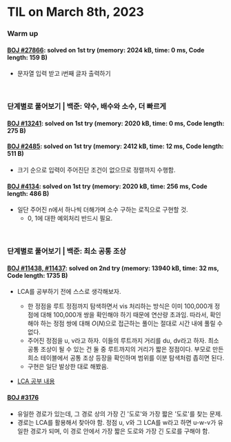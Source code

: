 # **TIL on March 8th, 2023**
### Warm up
#### [BOJ #27866](../../../Problem%20Solving/boj/uncategorized/27866-03-09-2023.cpp): solved on 1st try (memory: 2024 kB, time: 0 ms, Code length: 159 B)
* 문자열 입력 받고 i번째 글자 출력하기
<br>

### 단계별로 풀어보기 | 백준: 약수, 배수와 소수, 더 빠르게
#### [BOJ #13241](../../../Problem%20Solving/boj/Math/13241-03-09-2023.cpp): solved on 1st try (memory: 2020 kB, time: 0 ms, Code length: 275 B)

#### [BOJ #2485](../../../Problem%20Solving/boj/Math/2485-03-09-2023.cpp): solved on 1st try (memory: 2412 kB, time: 12 ms, Code length: 511 B)
* 크기 순으로 입력이 주어진단 조건이 없으므로 정렬까지 수행함.

#### [BOJ #4134](../../../Problem%20Solving/boj/Math/4134-03-09-2023.cpp): solved on 1st try (memory: 2020 kB, time: 256 ms, Code length: 486 B)
* 일단 주어진 n에서 하나씩 더해가며 소수 구하는 로직으로 구현할 것.
  - 0, 1에 대한 예외처리 반드시 필요.
<br>

### 단계별로 풀어보기 | 백준: 최소 공통 조상
#### [BOJ #11438, #11437](../../../Problem%20Solving/boj/Tree/11438-03-09-2023.cpp): solved on 2nd try (memory: 13940 kB, time: 32 ms, Code length: 1735 B)
* LCA를 공부하기 전에 스스로 생각해보자.
  - 한 정점을 루트 정점까지 탐색하면서 vis 처리하는 방식은 이미 100,000개 정점에 대해 100,000개 쌍을 확인해야 하기 때문에 연산량 초과임. 따라서, 확인해야 하는 정점 쌍에 대해 $O(N)$으로 접근하는 풀이는 절대로 시간 내에 풀릴 수 없다.
  - 주어진 정점을 u, v라고 하자. 이들의 루트까지 거리를 du, dv라고 하자. 최소 공통 조상이 될 수 있는 건 둘 중 루트까지의 거리가 짧은 정점이다. 부모로 만든 희소 테이블에서 공통 조상 등장을 확인하며 범위를 이분 탐색처럼 좁히면 된다.
  - 구현은 일단 발상한 대로 해봤음.

* [LCA 공부 내용](../../../Computer%20Science/Algorithm/lca-03-09-2023.md)

#### [BOJ #3176](../../../Problem%20Solving/boj/Tree/3176-03-09-2023.cpp)
* 유일한 경로가 있는데, 그 경로 상의 가장 긴 '도로'와 가장 짧은 '도로'를 찾는 문제.
* 경로는 LCA를 활용해서 찾아야 함. 정점 u, v와 그 LCA를 w라고 하면 u-w-v가 유일한 경로가 되며, 이 경로 안에서 가장 짧은 도로와 가장 긴 도로를 구해야 함.
<br>